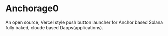 # Anchorage0
An open source, Vercel style push button launcher for Anchor based Solana fully baked, cloude based Dapps(applications).
